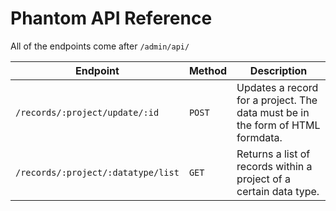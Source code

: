 # Phantom API Reference
All of the endpoints come after `/admin/api/`

|Endpoint|Method|Description|
|--------|------|-----------|
|`/records/:project/update/:id`|`POST`|Updates a record for a project. The data must be in the form of HTML formdata.|
|`/records/:project/:datatype/list`|`GET`|Returns a list of records within a project of a certain data type.|